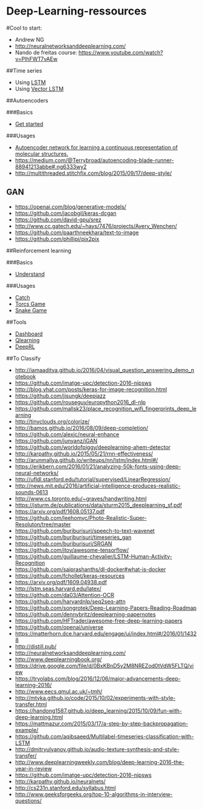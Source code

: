# Deep-Learning-ressources



#Cool to start:
* Andrew NG 
* http://neuralnetworksanddeeplearning.com/
* Nando de freitas course: https://www.youtube.com/watch?v=PlhFWT7vAEw


##Time series

* Using [LSTM](http://machinelearningmastery.com/time-series-prediction-lstm-recurrent-neural-networks-python-keras/)
* Using [Vector LSTM](http://danielhnyk.cz/predicting-sequences-vectors-keras-using-rnn-lstm/)


##Autoencoders

###Basics
* [Get started](https://blog.keras.io/building-autoencoders-in-keras.html)

###Usages

* [Autoencoder network for learning a continuous representation of molecular structures.](https://github.com/maxhodak/keras-molecules)
* https://medium.com/@Terrybroad/autoencoding-blade-runner-88941213abbe#.ng6333wy2
* http://multithreaded.stitchfix.com/blog/2015/09/17/deep-style/

## GAN

* https://openai.com/blog/generative-models/
* https://github.com/jacobgil/keras-dcgan
* https://github.com/david-gpu/srez
* http://www.cc.gatech.edu/~hays/7476/projects/Avery_Wenchen/
* https://github.com/paarthneekhara/text-to-image
* https://github.com/phillipi/pix2pix


##Reinforcement learning

###Basics
* [Understand](https://www.nervanasys.com/demystifying-deep-reinforcement-learning/)

###Usages
* [Catch](http://edersantana.github.io/articles/keras_rl/)
* [Torcs Game](https://yanpanlau.github.io/2016/10/11/Torcs-Keras.html)
* [Snake Game](https://github.com/bitwise-ben/Snake)

##Tools

* [Dashboard](https://github.com/jakebian/hera)
* [Qlearning](https://github.com/farizrahman4u/qlearning4k)
* [DeepRL](https://github.com/matthiasplappert/keras-rl)

##To Classify

* http://iamaaditya.github.io/2016/04/visual_question_answering_demo_notebook
* https://github.com/imatge-upc/detection-2016-nipsws
* http://blog.yhat.com/posts/keras-for-image-recognition.html
* https://github.com/jisungk/deepjazz
* https://github.com/rouseguy/europython2016_dl-nlp
* https://github.com/mallsk23/place_recognition_wifi_fingerprints_deep_learning
* http://tinyclouds.org/colorize/
* http://bamos.github.io/2016/08/09/deep-completion/
* https://github.com/alexjc/neural-enhance
* https://github.com/junyanz/iGAN
* https://github.com/worldofpiggy/deeplearning-ahem-detector
* http://karpathy.github.io/2015/05/21/rnn-effectiveness/
* http://arunmallya.github.io/writeups/nn/lstm/index.html#/
* https://erikbern.com/2016/01/21/analyzing-50k-fonts-using-deep-neural-networks/
* http://ufldl.stanford.edu/tutorial/supervised/LinearRegression/
*  http://news.mit.edu/2016/artificial-intelligence-produces-realistic-sounds-0613
*  http://www.cs.toronto.edu/~graves/handwriting.html
*  https://jsturm.de/publications/data/sturm2015_deeplearning_sf.pdf
*  https://arxiv.org/pdf/1608.05137.pdf
*  https://github.com/leehomyc/Photo-Realistic-Super-Resoluton/tree/master
*  https://github.com/buriburisuri/speech-to-text-wavenet
*  https://github.com/buriburisuri/timeseries_gan
*  https://github.com/buriburisuri/SRGAN
*  https://github.com/jtoy/awesome-tensorflow/
*  https://github.com/guillaume-chevalier/LSTM-Human-Activity-Recognition
*  https://github.com/saiprashanths/dl-docker#what-is-docker
*  https://github.com/fchollet/keras-resources
*  https://arxiv.org/pdf/1609.04938.pdf
*  http://lstm.seas.harvard.edu/latex/
*  https://github.com/da03/Attention-OCR
*  https://github.com/harvardnlp/seq2seq-attn
*  https://github.com/songrotek/Deep-Learning-Papers-Reading-Roadmap
*  https://github.com/dennybritz/deeplearning-papernotes
* https://github.com/HFTrader/awesome-free-deep-learning-papers
* https://github.com/openai/universe
* https://matterhorn.dce.harvard.edu/engage/ui/index.html#/2016/01/14328
* http://distill.pub/
* http://neuralnetworksanddeeplearning.com/
* http://www.deeplearningbook.org/
* https://drive.google.com/file/d/0BxKBnD5y2M8NREZod0tVdW5FLTQ/view
* https://tryolabs.com/blog/2016/12/06/major-advancements-deep-learning-2016/
* http://www.eecs.qmul.ac.uk/~tmh/
* http://mtyka.github.io/code/2015/10/02/experiments-with-style-transfer.html
* https://handong1587.github.io/deep_learning/2015/10/09/fun-with-deep-learning.html
* https://mattmazur.com/2015/03/17/a-step-by-step-backpropagation-example/
* https://github.com/aqibsaeed/Multilabel-timeseries-classification-with-LSTM
* http://dmitryulyanov.github.io/audio-texture-synthesis-and-style-transfer/
* http://www.deeplearningweekly.com/blog/deep-learning-2016-the-year-in-review
* https://github.com/imatge-upc/detection-2016-nipsws
* http://karpathy.github.io/neuralnets/
* http://cs231n.stanford.edu/syllabus.html
* http://www.geeksforgeeks.org/top-10-algorithms-in-interview-questions/